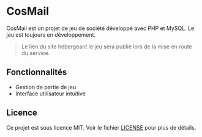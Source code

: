 # CosMail

CosMail est un projet de jeu de société développé avec PHP et MySQL. Le jeu est toujours en développement.
> Le lien du site hébergeant le jeu sera publié lors de la mise en route du service.

## Fonctionnalités

- Gestion de partie de jeu
- Interface utilisateur intuitive

## Licence

Ce projet est sous licence MIT. Voir le fichier [LICENSE](LICENSE) pour plus de détails.
